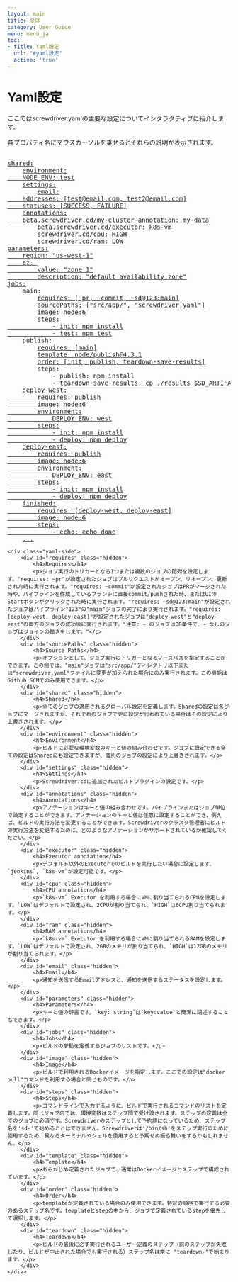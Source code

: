 ```yaml
---
layout: main
title: 全体
category: User Guide
menu: menu_ja
toc:
- title: Yaml設定
  url: "#yaml設定"
  active: 'true'
---
```


# Yaml設定

ここではscrewdriver.yamlの主要な設定についてインタラクティブに紹介します。

各プロパティ名にマウスカーソルを乗せるとそれらの説明が表示されます。

<div class="yaml-docs">

<pre class="example">

<a href="#shared"><span class="key">shared</span>:</a>
    <a href="#environment"><span class="key">environment</span>:
    <span class="key">NODE_ENV</span>: <span class="value">test</span></a>
    <a href="#settings"><span class="key">settings</span>:</a>
        <a href="#email"><span class="key">email</span>:
    <span class="key">addresses</span>: <span class="value">[test@email.com, test2@email.com]</span>
    <span class="key">statuses</span>: <span class="value">[SUCCESS, FAILURE]</span></a>
    <a href="#annotations"><span class="key">annotations</span>:
    <span class="key">beta.screwdriver.cd/my-cluster-annotation</span>: <span class="value">my-data</span></a>
        <a href="#executor"><span class="key">beta.screwdriver.cd/executor</span>: <span class="value">k8s-vm</span></a>
        <a href="#cpu"><span class="key">screwdriver.cd/cpu</span>: <span class="value">HIGH</span></a>
        <a href="#ram"><span class="key">screwdriver.cd/ram</span>: <span class="value">LOW</span></a>
<a href="#parameters"><span class="key">parameters</span>:
    <span class="key">region</span>: <span class="value">"us-west-1"</span>
    <span class="key">az</span>: <span class="value">
        <span class="key">value</span>: <span class="value">"zone 1"</span>
        <span class="key">description</span>: <span class="value">"default availability zone"</span></span></a>
<a href="#jobs"><span class="key">jobs</span>:</a>
    <span class="key">main</span>:
        <a href="#requires"><span class="key">requires</span>: <span class="value">[~pr, ~commit, ~sd@123:main]</span></a>
        <a href="#sourcePaths"><span class="key">sourcePaths</span>: <span class="value">["src/app/", "screwdriver.yaml"]</span></a>
        <a href="#image"><span class="key">image</span>: <span class="value">node:6</span></a>
        <a href="#steps"><span class="key">steps</span>:
            - <span class="key">init</span>: <span class="value">npm install</span>
            - <span class="key">test</span>: <span class="value">npm test</span></a>
    <span class="key">publish</span>:
        <a href="#requires"><span class="key">requires</span>: <span class="value">[main]</span></a>
        <a href="#template"><span class="key">template</span>: <span class="value">node/publish@4.3.1</span></a>
        <a href="#order"><span class="key">order</span>: <span class="value">[init, publish, teardown-save-results]</span></a>
        <span class="key">steps</span>:
            - <span class="key">publish</span>: <span class="value">npm install</span>
            - <a href="#teardown"><span class="key">teardown-save-results</span>: <span class="value">cp ./results $SD_ARTIFACTS_DIR</span></a>
    <a href="#jobs"><span class="key">deploy-west</span>:
        <span class="key">requires</span>: <span class="value">publish</span>
        <span class="key">image</span>: <span class="value">node:6</span>
        <span class="key">environment</span>:
            <span class="key">DEPLOY_ENV</span>: <span class="value">west</span>
        <span class="key">steps</span>:
            - <span class="key">init</span>: <span class="value">npm install</span>
            - <span class="key">deploy</span>: <span class="value">npm deploy</span></a>
    <a href="#jobs"><span class="key">deploy-east</span>:
        <span class="key">requires</span>: <span class="value">publish</span>
        <span class="key">image</span>: <span class="value">node:6</span>
        <span class="key">environment</span>:
            <span class="key">DEPLOY_ENV</span>: <span class="value">east</span>
        <span class="key">steps</span>:
            - <span class="key">init</span>: <span class="value">npm install</span>
            - <span class="key">deploy</span>: <span class="value">npm deploy</span></a>
    <a href="#jobs"><span class="key">finished</span>:
        <span class="key">requires</span>: <span class="value">[deploy-west, deploy-east]</span>
        <span class="key">image</span>: <span class="value">node:6</span>
        <span class="key">steps</span>:
            - <span class="key">echo</span>: <span class="value">echo done</span></a>
    <a href="#jobs">...</a>
</pre>
    <div class="yaml-side">
        <div id="requires" class="hidden">
            <h4>Requires</h4>
            <p>ジョブ実行のトリガーとなる1つまたは複数のジョブの配列を設定します。"requires: ~pr"が設定されたジョブはプルリクエストがオープン、リオープン、更新された時に実行されます。"requires: ~commit"が設定されたジョブはPRがマージされた時や、パイプラインを作成しているブランチに直接commit/pushされた時、またはUIのStartボタンがクリックされた時に実行されます。"requires: ~sd@123:main"が設定されたジョブはパイプライン"123"の"main"ジョブの完了により実行されます。"requires: [deploy-west, deploy-east]"が設定されたジョブは"deploy-west"と"deploy-east"の両方のジョブの成功後に実行されます。"注意: ~ のジョブはOR条件で、~ なしのジョブはジョインの働きをします。"</p>
        </div>
        <div id="sourcePaths" class="hidden">
            <h4>Source Paths</h4>
            <p>オプションとして、ジョブ実行のトリガーとなるソースパスを指定することができます。この例では、"main"ジョブは"src/app/"ディレクトリ以下または"screwdriver.yaml"ファイルに変更が加えられた場合にのみ実行されます。この機能はGithub SCMでのみ使用できます。</p>
        </div>
        <div id="shared" class="hidden">
            <h4>Shared</h4>
            <p>全てのジョブの適用されるグローバル設定を定義します。Sharedの設定は各ジョブにマージされますが、それぞれのジョブで更に設定が行われている場合はその設定により上書きされます。</p>
        </div>
        <div id="environment" class="hidden">
            <h4>Environment</h4>
            <p>ビルドに必要な環境変数のキーと値の組み合わせです。ジョブに設定できる全ての設定はSharedにも設定できますが、個別のジョブの設定により上書きされます。</p>
        </div>
        <div id="settings" class="hidden">
            <h4>Settings</h4>
            <p>Screwdriver.cdに追加されたビルドプラグインの設定です。</p>
        </div>
        <div id="annotations" class="hidden">
            <h4>Annotations</h4>
            <p>アノテーションはキーと値の組み合わせです。パイプラインまたはジョブ単位で設定することができます。アノテーションのキーと値は任意に設定することができ、例えば、ビルドの実行方法を変更することができます。Screwdriverのクラスタ管理者にビルドの実行方法を変更するために、どのようなアノテーションがサポートされているか確認してください。</p>
        </div>
        <div id="executor" class="hidden">
            <h4>Executor annotation</h4>
            <p>デフォルト以外のExecutorでのビルドを実行したい場合に設定します。`jenkins`, `k8s-vm`が設定可能です。</p>
        </div>
        <div id="cpu" class="hidden">
            <h4>CPU annotation</h4>
            <p>`k8s-vm` Executor を利用する場合にVMに割り当てられるCPUを設定します。`LOW`はデフォルトで設定され、2CPUが割り当てられ、`HIGH`は6CPU割り当てられます。</p>
        </div>
        <div id="ram" class="hidden">
            <h4>RAM annotation</h4>
            <p>`k8s-vm` Executor を利用する場合にVMに割り当てられるRAMを設定します。`LOW`はデフォルトで設定され、2GBのメモリが割り当てられ、`HIGH`は12GBのメモリが割り当てられます。</p>
        </div>
        <div id="email" class="hidden">
            <h4>Email</h4>
            <p>通知を送信するEmailアドレスと、通知を送信するステータスを設定します。</p>
        </div>
        <div id="parameters" class="hidden">
            <h4>Parameters</h4>
            <p>キーと値の辞書です。`key: string`は`key:value`と簡潔に記述することもできます。</p>
        </div>
        <div id="jobs" class="hidden">
            <h4>Jobs</h4>
            <p>ビルドの挙動を定義するジョブのリストです。</p>
        </div>
        <div id="image" class="hidden">
            <h4>Image</h4>
            <p>ビルドで利用されるDockerイメージを指定します。ここでの設定は"docker pull"コマンドを利用する場合と同じものです。</p>
        </div>
        <div id="steps" class="hidden">
            <h4>Steps</h4>
            <p>コマンドラインで入力するように、ビルドで実行されるコマンドのリストを定義します。同じジョブ内では、環境変数はステップ間で受け渡されます。ステップの定義は全てのジョブに必須です。Screwdriverのステップとして予約語になっているため、ステップ名を'sd-'で始めることはできません。Screwdriverは'/bin/sh'をステップ実行のために使用するため、異なるターミナルやシェルを使用すると予期せぬ振る舞いをするかもしれません。</p>
        </div>
        <div id="template" class="hidden">
            <h4>Template</h4>
            <p>あらかじめ定義されたジョブで、通常はDockerイメージとステップで構成されています。</p>
        </div>
        <div id="order" class="hidden">
            <h4>Order</h4>
            <p>templateが定義されている場合のみ使用できます。特定の順序で実行する必要のあるステップ名です。templateとstepの中から、ジョブで定義されているstepを優先して選択します。</p>
        </div>
        <div id="teardown" class="hidden">
            <h4>Teardown</h4>
            <p>ビルドの最後に必ず実行されるユーザー定義のステップ（前のステップが失敗したり、ビルドが中止された場合でも実行される）ステップ名は常に "teardown-"で始まります。</p>
        </div>
    </div>
</div>
